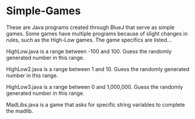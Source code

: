 # Simple-Games
These are Java programs created through BlueJ that serve as simple games. Some games have multiple programs because of slight changes in rules, such as the High-Low
games. The game specifics are listed...

HighLow.java is a range between -100 and 100. Guess the randomly generated number in this range.

HighLow2.java is a range between 1 and 10. Guess the randomly generated number in this range.

HighLow3.java is a range between 0 and 1,000,000. Guess the randomly generated number in this range.

MadLibs.java is a game that asks for specific string variables to complete the madlib.
